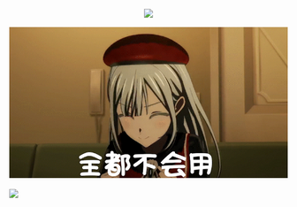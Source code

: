 
<p align="center">
  <a href="https://skillicons.dev">
    <img src="https://skillicons.dev/icons?i=anaconda,apple,c,powershell,cloudflare,ps,cpp,git,github,pr,py,vscode,md,linux,matlab" />
  </a>
</p>


<p align="center">
    <img src="全部不会_3.gif" />
</p>



<img align="center" width="400" src="https://github-readme-stats.vercel.app/api?username=AcidBarium&theme=transparent&include_all_commits=true&show_icons=true&hide_border=true" />

<!--
**AcidBarium/AcidBarium** is a ✨ _special_ ✨ repository because its `README.md` (this file) appears on your GitHub profile.

Here are some ideas to get you started:

- 🔭 I’m currently working on ...
- 🌱 I’m currently learning ...
- 👯 I’m looking to collaborate on ...
- 🤔 I’m looking for help with ...
- 💬 Ask me about ...
- 📫 How to reach me: ...
- 😄 Pronouns: ...
- ⚡ Fun fact: ...
-->
